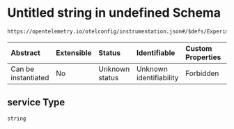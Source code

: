 # Untitled string in undefined Schema

```txt
https://opentelemetry.io/otelconfig/instrumentation.json#/$defs/ExperimentalPeerInstrumentation/properties/service_mapping/items/properties/service
```



| Abstract            | Extensible | Status         | Identifiable            | Custom Properties | Additional Properties | Access Restrictions | Defined In                                                                      |
| :------------------ | :--------- | :------------- | :---------------------- | :---------------- | :-------------------- | :------------------ | :------------------------------------------------------------------------------ |
| Can be instantiated | No         | Unknown status | Unknown identifiability | Forbidden         | Allowed               | none                | [instrumentation.json\*](../schema/instrumentation.json "open original schema") |

## service Type

`string`

